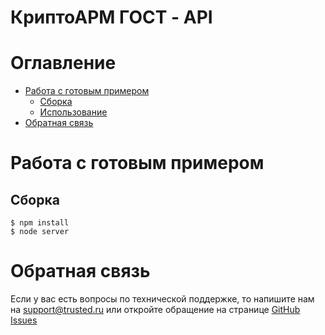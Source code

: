 # КриптоАРМ ГОСТ - API
# Оглавление
* [Работа с готовым примером](#demo-app)
  * [Сборка](#build-demo-app)
  * [Использование](#run-demo-app)
* [Обратная связь](#support)

# <a name="demo-app">Работа с готовым примером
## <a name="run-demo-app"> Сборка
```
$ npm install
$ node server
```

# <a name="support"> Обратная связь
Если у вас есть вопросы по технической поддержке, то напишите нам на support@trusted.ru или откройте обращение на странице [GitHub Issues](https://github.com/TrustedRu/CryptoARMGOST/issues)